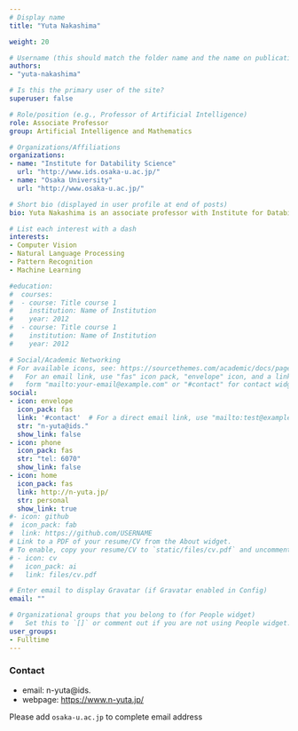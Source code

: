 ```yaml
---
# Display name
title: "Yuta Nakashima"

weight: 20

# Username (this should match the folder name and the name on publications)
authors:
- "yuta-nakashima"

# Is this the primary user of the site?
superuser: false

# Role/position (e.g., Professor of Artificial Intelligence)
role: Associate Professor
group: Artificial Intelligence and Mathematics

# Organizations/Affiliations
organizations:
- name: "Institute for Datability Science"
  url: "http://www.ids.osaka-u.ac.jp/"
- name: "Osaka University"
  url: "http://www.osaka-u.ac.jp/"

# Short bio (displayed in user profile at end of posts)
bio: Yuta Nakashima is an associate professor with Institute for Datability Science, Osaka University. His research interests include computer vision, pattern recognition, natural langauge processing, and their applications.

# List each interest with a dash
interests:
- Computer Vision
- Natural Language Processing
- Pattern Recognition
- Machine Learning

#education:
#  courses:
#  - course: Title course 1
#    institution: Name of Institution
#    year: 2012
#  - course: Title course 1
#    institution: Name of Institution
#    year: 2012

# Social/Academic Networking
# For available icons, see: https://sourcethemes.com/academic/docs/page-builder/#icons
#   For an email link, use "fas" icon pack, "envelope" icon, and a link in the
#   form "mailto:your-email@example.com" or "#contact" for contact widget.
social:
- icon: envelope
  icon_pack: fas
  link: '#contact'  # For a direct email link, use "mailto:test@example.org".
  str: "n-yuta@ids."
  show_link: false
- icon: phone
  icon_pack: fas
  str: "tel: 6070"
  show_link: false
- icon: home
  icon_pack: fas
  link: http://n-yuta.jp/
  str: personal
  show_link: true
#- icon: github
#  icon_pack: fab
#  link: https://github.com/USERNAME
# Link to a PDF of your resume/CV from the About widget.
# To enable, copy your resume/CV to `static/files/cv.pdf` and uncomment the lines below.
# - icon: cv
#   icon_pack: ai
#   link: files/cv.pdf

# Enter email to display Gravatar (if Gravatar enabled in Config)
email: ""

# Organizational groups that you belong to (for People widget)
#   Set this to `[]` or comment out if you are not using People widget.
user_groups:
- Fulltime
---
```


### Contact
- email: n-yuta@ids.
- webpage: https://www.n-yuta.jp/

Please add `osaka-u.ac.jp` to complete email address